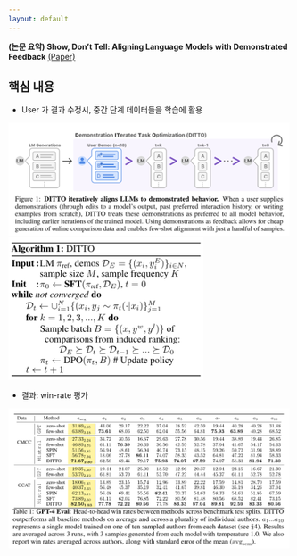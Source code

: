 ```yaml
---
layout: default
---
```


**(논문 요약) Show, Don’t Tell: Aligning Language Models with Demonstrated Feedback** [(Paper)](https://arxiv.org/pdf/2406.00888)


## 핵심 내용
- User 가 결과 수정시, 중간 단계 데이터들을 학습에 활용  
<img src="./data/papers/ditto/concept.png" width="800" />
<img src="./data/papers/ditto/algorithm.png" width="350" />


- 결과: win-rate 평가  
<img src="./data/papers/ditto/result.png" width="800" />
